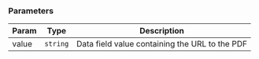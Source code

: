 ### Parameters

| Param | Type | Description |
| --- | --- | --- |
| value | <code>string</code> | Data field value containing the URL to the PDF |

